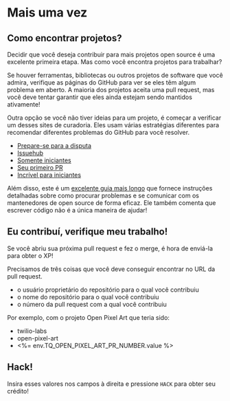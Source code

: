 # Mais uma vez

## Como encontrar projetos?

Decidir que você deseja contribuir para mais projetos open source é uma excelente primeira etapa. Mas como você encontra projetos para trabalhar?

Se houver ferramentas, bibliotecas ou outros projetos de software que você admira, verifique as páginas do GitHub para ver se eles têm algum problema em aberto. A maioria dos projetos aceita uma pull request, mas você deve tentar garantir que eles ainda estejam sendo mantidos ativamente!

Outra opção se você não tiver ideias para um projeto, é começar a verificar um desses sites de curadoria. Eles usam várias estratégias diferentes para recomendar diferentes problemas do GitHub para você resolver.

- [Prepare-se para a disputa](https://up-for-grabs.net/)
- [Issuehub](http://issuehub.io/)
- [Somente iniciantes](https://www.firsttimersonly.com/)
- [Seu primeiro PR](http://yourfirstpr.github.io/)
- [Incrível para iniciantes](https://github.com/mungell/awesome-for-beginners)

Além disso, este é um [excelente guia mais longo](https://opensource.guide/how-to-contribute/) que fornece instruções detalhadas sobre como procurar problemas e se comunicar com os mantenedores de open source de forma eficaz. Ele também comenta que escrever código não é a única maneira de ajudar!

## Eu contribuí, verifique meu trabalho!

Se você abriu sua próxima pull request e fez o merge, é hora de enviá-la para obter o XP!

Precisamos de três coisas que você deve conseguir encontrar no URL da pull request.

- o usuário proprietário do repositório para o qual você contribuiu
- o nome do repositório para o qual você contribuiu
- o número da pull request com a qual você contribuiu

Por exemplo, com o projeto Open Pixel Art que teria sido:

- twilio-labs
- open-pixel-art
- <%= env.TQ_OPEN_PIXEL_ART_PR_NUMBER.value %>

## Hack!

Insira esses valores nos campos à direita e pressione `HACK` para obter seu crédito!